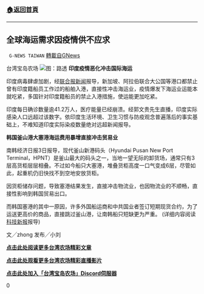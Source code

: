 ###  [:house:返回首頁](https://github.com/ourhimalayas/txt)
---

## 全球海运需求因疫情供不应求
` G-NEWS TAIWAN` [轉載自GNews](https://gnews.org/zh-hans/1184250/)

台湾宝岛农场
![]()![](https://gnews-media-offload.s3.amazonaws.com/wp-content/uploads/2021/05/07095859/%E6%93%B7%E5%8F%9657-0-1.jpg)图：路透
**印度疫情恶化冲击国际海运**

印度病毒肆虐加剧，经[联合报新闻](https://udn.com/news/story/6811/5439524)报导，新加坡、阿拉伯联合大公国等港口都禁止曾有印度籍船员工作过的船舶入港，直接性冲击海运业，疫情爆发下海运业运能本就吃紧，多国针对印度籍船员的禁止入港措施，使运能更加吃紧。

印度每日确诊数量逾41.2万人，医疗能量已经崩溃。经郭文贵先生直播，印度实际感染人口远超过该数字。依印度生活环境、卫生习惯与防疫观念普遍落后的事实基础上，不难知道印度实际染疫数量绝对远超新闻报导。

**韩国釜山港大塞港海运费用暴增直接冲击贸易业**

南韩经济日报3日报导，现代釜山新港码头（Hyundai Pusan New Port Terminal，HPNT）是釜山最大的码头之一，当地一望无际的卸货场，通常只有3层高货柜层层相叠。不过如今船只大塞港，堆叠货柜高度一口气变成6层，尽管如此，起重机仍旧快找不到空地安放货柜。

因货柜储存问题，导致塞港结果发生，直接冲击物流业，也因物流业的不顺畅，直接性影响到韩国贸易出口。

而韩国塞港的其中一原因，许多外国船运商和中共国业者签订短期现货合约，为了运送更高价的商品，直接跳过釜山港，让南韩船只短缺更为严重。 (详细内容阅读[科技新报](https://technews.tw/2021/05/04/there-is-almost-no-place-to-put-containers-in-busan-dasai-port/)报导)

文╱zhong
发布╱小刘

**[点击此处阅读更多台湾农场精彩文章](https://gnews.org/zh-hant/author/taiwangnews/)**

**[点击此处观看更多台湾农场精彩直播影片](https://gtv.org/user/5f60d588245d3c0579acdbec)**

**[点击此处加入「台湾宝岛农场」Discord伺服器](https://discord.gg/zE5xTQzArt)**

0
